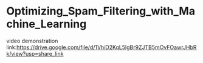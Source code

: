 # Optimizing_Spam_Filtering_with_Machine_Learning
video demonstration link:https://drive.google.com/file/d/1VhiD2KqL5lgBr9ZJTB5mOvFOawrJHbRk/view?usp=share_link
